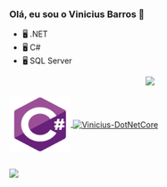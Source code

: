 ### Olá, eu sou o Vinicius Barros 👋

- 🖥 .NET
- 🖥 C#
- 🖥 SQL Server

<div align="center">
  <a href="https://github.com/ViniciusB">
  <img height="150em" src="https://github-readme-stats.vercel.app/api/top-langs/?username=viniciusb&layout=compact&langs_count=16&theme=dark"/>
</div>

<div style="display: inline_block"><br>
  <img align="center" alt="Vinicius-Csharp" height="100" width="110" src="https://raw.githubusercontent.com/devicons/devicon/master/icons/csharp/csharp-original.svg">
  <img align="center" alt="Vinicius-DotNetCore" height="100" width="110" src="https://cdn.jsdelivr.net/gh/devicons/devicon/icons/dotnetcore/dotnetcore-original.svg" />
  
  ##
  
  <div> 
 
  <a href="https://www.linkedin.com/in/vinicius-barros-63866b181" target="_blank"><img src="https://img.shields.io/badge/-LinkedIn-%230077B5?style=for-the-badge&logo=linkedin&logoColor=white" target="_blank"></a> 

</div>
